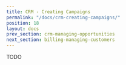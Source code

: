 ```yaml
---
title: CRM - Creating Campaigns
permalink: "/docs/crm-creating-campaigns/"
position: 18
layout: docs
prev_section: crm-managing-opportunities
next_section: billing-managing-customers
---
```


TODO
